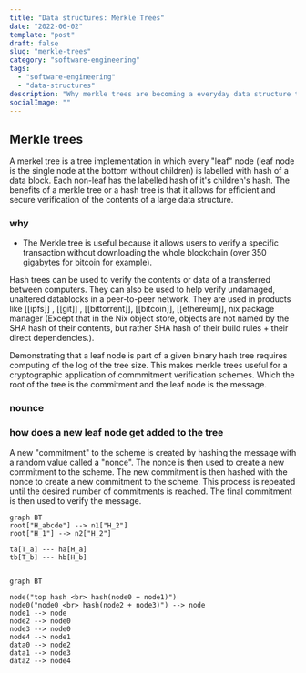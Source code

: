 ```yaml
---
title: "Data structures: Merkle Trees"
date: "2022-06-02"
template: "post"
draft: false
slug: "merkle-trees"
category: "software-engineering"
tags:
  - "software-engineering"
  - "data-structures"
description: "Why merkle trees are becoming a everyday data structure that most engineers should know"
socialImage: ""
---
```

## Merkle trees

A merkel tree is a tree implementation in which every "leaf" node (leaf node is the single node at the bottom without children) is labelled with hash of a data block. Each non-leaf has the labelled hash of it's children's hash.
The benefits of a merkle tree or a hash tree is that it allows for efficient and secure verification of the contents of a large data structure.

### why
- The Merkle tree is useful because it allows users to verify a specific transaction without downloading the whole blockchain (over 350 gigabytes for bitcoin for example).

Hash trees can be used to verify the contents or data of a transferred between computers. They can also be used to help verify undamaged, unaltered datablocks in a peer-to-peer network. They are used in products like [[ipfs]] , [[git]] , [[bittorrent]], [[bitcoin]], [[ethereum]], nix package manager (Except that in the Nix object store, objects are not named by the SHA hash of their contents, but rather SHA hash of their build rules + their direct dependencies.).

Demonstrating that a leaf node is part of a given binary hash tree requires computing of the log of the tree size. This makes merkle trees useful for a cryptographic application of commmitment verification schemes. Which the root of the tree is the commitment and the leaf node is the message.

### nounce


### how does a new leaf node get added to the tree
A new "commitment" to the scheme is created by hashing the message with a random value called a "nonce". The nonce is then used to create a new commitment to the scheme. The new commitment is then hashed with the nonce to create a new commitment to the scheme. This process is repeated until the desired number of commitments is reached. The final commitment is then used to verify the message. 

```mermaid
graph BT
root["H_abcde"] --> n1["H_2"]
root["H_1"] --> n2["H_2"]

ta[T_a] --- ha[H_a]
tb[T_b] --- hb[H_b]
```

```mermaid

graph BT

node("top hash <br> hash(node0 + node1)")
node0("node0 <br> hash(node2 + node3)") --> node
node1 --> node
node2 --> node0
node3 --> node0
node4 --> node1
data0 --> node2
data1 --> node3
data2 --> node4
```
